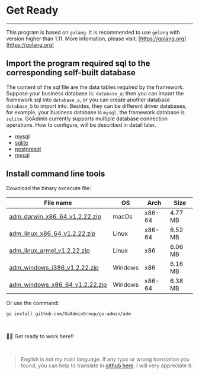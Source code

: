 # Get Ready
---

This program is based on ```golang```. It is recommended to use ```golang``` with version higher than 1.11. More infomation, please visit: [https://golang.org](https://golang.org)

## Import the program required sql to the corresponding self-built database

The content of the sql file are the data tables required by the framework. Suppose your business database is: ```database_a```; then you can import the framework sql into ```database_a```, or you can create another database ```database_b``` to import into. Besides, they can be different driver databases, for example, your business database is ```mysql```, the framework database is ```sqlite```. GoAdmin currently supports multiple database connection operations. How to configure, will be described in detail later.

- [mysql](https://raw.githubusercontent.com/GoAdminGroup/go-admin/master/data/admin.sql)
- [sqlite](https://raw.githubusercontent.com/GoAdminGroup/go-admin/master/data/admin.db)
- [postgresql](https://raw.githubusercontent.com/GoAdminGroup/go-admin/master/data/admin.pgsql)
- [mssql](https://raw.githubusercontent.com/GoAdminGroup/go-admin/master/data/admin.mssql)

## Install command line tools

Download the binary excecute file: 

|  File name   | OS  | Arch  | Size  |
|  ----  | ----  | ----  |----  |
| [adm_darwin_x86_64_v1.2.22.zip](http://file.go-admin.cn/go_admin/cli/v1_2_22/adm_darwin_x86_64_v1.2.22.zip)  | macOs | x86-64 | 4.77 MB
| [adm_linux_x86_64_v1.2.22.zip](http://file.go-admin.cn/go_admin/cli/v1_2_22/adm_linux_x86_64_v1.2.22.zip)  | Linux | x86-64   | 6.52 MB
| [adm_linux_armel_v1.2.22.zip](http://file.go-admin.cn/go_admin/cli/v1_2_22/adm_linux_armel_v1.2.22.zip)  | Linux | x86   | 6.06 MB
| [adm_windows_i386_v1.2.22.zip](http://file.go-admin.cn/go_admin/cli/v1_2_22/adm_windows_i386_v1.2.22.zip)  | Windows | x86  |6.16 MB
| [adm_windows_x86_64_v1.2.22.zip](http://file.go-admin.cn/go_admin/cli/v1_2_22/adm_windows_x86_64_v1.2.22.zip)  | Windows | x86-64   |6.38 MB


Or use the command:

```
go install github.com/GoAdminGroup/go-admin/adm
```

<br>

🍺🍺 Get ready to work here!!

<br>

> English is not my main language. If any typo or wrong translation you found, you can help to translate in [github here](https://github.com/GoAdminGroup/docs). I will very appreciate it.


